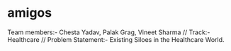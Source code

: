 # amigos

Team members:- Chesta Yadav, Palak Grag, Vineet Sharma  //
Track:- Healthcare  //
Problem Statement:- Existing Siloes in the Healthcare World.

